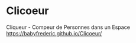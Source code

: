 # Clicoeur
 Cliqueur - Compeur de Personnes dans un Espace
https://babyfrederic.github.io/Clicoeur/

